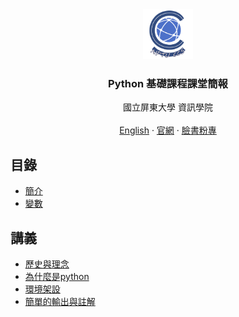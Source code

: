 <div id="top"></div>


<div align="center">
<img src="./images/ccs_logo.png" alt="Logo" width="80" height="80" />
<h3 align="center">Python 基礎課程課堂簡報</h3>

<p align="center">
國立屏東大學 資訊學院
<br/>
<br/>
<a href="https://github.com/NPTUCSSS/python/blob/master/README.md">English</a>
		·
<a href="https://ccs.nptu.edu.tw/index.php">官網</a>
		·
<a href="https://www.facebook.com/nptu.ccs/">臉書粉專</a>
</p>
</div>

## 目錄

- [簡介](https://nptucsss.com/python/introduction)
- [變數](https://nptucsss.com/python/variable)

## 講義

- [歷史與理念](https://hackmd.io/@NPTU-CS/H1tPSUkQu)
- [為什麼是python](https://hackmd.io/@NPTU-CS/ryhsq81X_)
- [環境架設](https://hackmd.io/@NPTU-CS/HJXpjGPNd)
- [簡單的輸出與註解](https://hackmd.io/@NPTU-CS/rkkfBAyXd)
